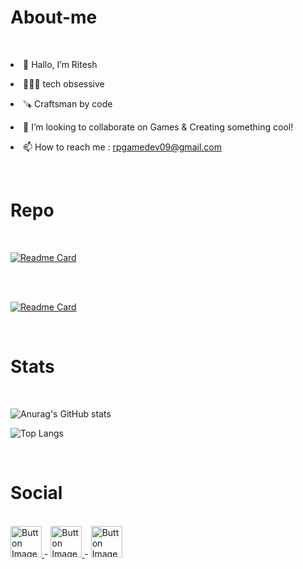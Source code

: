 # About-me
<br>
<p><li>👋 Hallo, I’m Ritesh</li></p>
<p><li>🧑🏻‍💻 tech obsessive</li></p>
<p><li>🪚 Craftsman by code</li></p>
<p><li>💞️ I’m looking to collaborate on Games & Creating something cool!</li></p>
<p><li>📫 How to reach me : <a href="mailto:rpgamedev09@gmail.com"> rpgamedev09@gmail.com </a></li></p>
</br>


# Repo

<br>

[![Readme Card](https://github-readme-stats.vercel.app/api/pin/?username=rpgamedev09&repo=ShooterEnemyAi-)](https://github.com/rpgamedev09/ShooterEnemyAi) 

</br>

<br>

[![Readme Card](https://github-readme-stats.vercel.app/api/pin/?username=rpgamedev09&repo=Ship-Shooting-Stratagy-Game)](https://github.com/rpgamedev09/Ship-Shooting-Stratagy-Game)

</br>


# Stats
<br>

![Anurag's GitHub stats](https://github-readme-stats.vercel.app/api?username=rpgamedev09&show_icons=true&&bg_color=00000000)

![Top Langs](https://github-readme-stats.vercel.app/api/top-langs/?username=rpgamedev09&layout=compact)
 

</br>



# Social
<br>

<a href="https://www.linkedin.com/in/ritesh-patil-b17981224/">
    <img src="https://cdn-icons-png.flaticon.com/128/174/174857.png" alt="Button Image" width = "50" hight="50">
  </a> <t> - </t>  <a href="https://twitter.com/rpgamedev">
    <img src="https://cdn-icons-png.flaticon.com/128/3256/3256013.png" alt="Button Image" width = "50" hight="50">
  </a>  <t> - </t> <a href="https://discord.com/users/rpgamedev">
    <img src="https://cdn-icons-png.flaticon.com/128/2335/2335349.png" alt="Button Image" width = "50" hight="70">
  </a>

</br>
